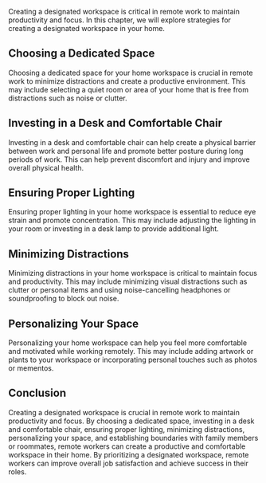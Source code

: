 
Creating a designated workspace is critical in remote work to maintain productivity and focus. In this chapter, we will explore strategies for creating a designated workspace in your home.

Choosing a Dedicated Space
-------------------------------------

Choosing a dedicated space for your home workspace is crucial in remote work to minimize distractions and create a productive environment. This may include selecting a quiet room or area of your home that is free from distractions such as noise or clutter.

Investing in a Desk and Comfortable Chair
----------------------------------------------------

Investing in a desk and comfortable chair can help create a physical barrier between work and personal life and promote better posture during long periods of work. This can help prevent discomfort and injury and improve overall physical health.

Ensuring Proper Lighting
-----------------------------------

Ensuring proper lighting in your home workspace is essential to reduce eye strain and promote concentration. This may include adjusting the lighting in your room or investing in a desk lamp to provide additional light.

Minimizing Distractions
----------------------------------

Minimizing distractions in your home workspace is critical to maintain focus and productivity. This may include minimizing visual distractions such as clutter or personal items and using noise-cancelling headphones or soundproofing to block out noise.

Personalizing Your Space
-----------------------------------

Personalizing your home workspace can help you feel more comfortable and motivated while working remotely. This may include adding artwork or plants to your workspace or incorporating personal touches such as photos or mementos.

Conclusion
----------

Creating a designated workspace is crucial in remote work to maintain productivity and focus. By choosing a dedicated space, investing in a desk and comfortable chair, ensuring proper lighting, minimizing distractions, personalizing your space, and establishing boundaries with family members or roommates, remote workers can create a productive and comfortable workspace in their home. By prioritizing a designated workspace, remote workers can improve overall job satisfaction and achieve success in their roles.
